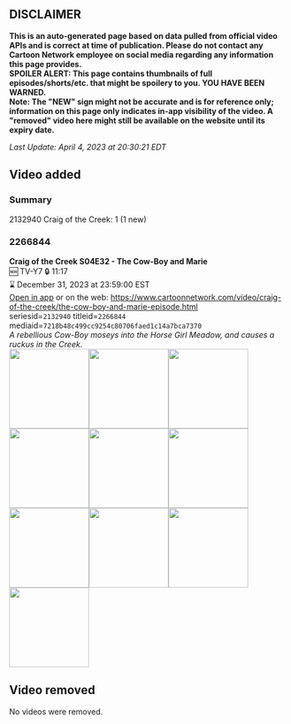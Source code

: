 ## DISCLAIMER
**This is an auto-generated page based on data pulled from official video APIs and is correct at time of publication. Please do not contact any Cartoon Network employee on social media regarding any information this page provides.**  
**SPOILER ALERT: This page contains thumbnails of full episodes/shorts/etc. that might be spoilery to you. YOU HAVE BEEN WARNED.**  
**Note: The "NEW" sign might not be accurate and is for reference only; information on this page only indicates in-app visibility of the video. A "removed" video here might still be available on the website until its expiry date.**  

_Last Update: April 4, 2023 at 20:30:21 EDT_
## Video added
### Summary
2132940 Craig of the Creek: 1 (1 new)  
### 2266844
**Craig of the Creek S04E32 - The Cow-Boy and Marie**  
🆕 TV-Y7 🔒 11:17  
⌛ December 31, 2023 at 23:59:00 EST  
[Open in app](https://cnvideo.sercomkc.org/redirector.html?type=cnapp&seriesid=2132940&titleid=2266844&mediaid=7218b48c499cc9254c80706faed1c14a7bca7370) or on the web: https://www.cartoonnetwork.com/video/craig-of-the-creek/the-cow-boy-and-marie-episode.html  
seriesid=`2132940` titleid=`2266844` mediaid=`7218b48c499cc9254c80706faed1c14a7bca7370`  
_A rebellious Cow-Boy moseys into the Horse Girl Meadow, and causes a ruckus in the Creek._  
<a href="https://s3.amazonaws.com/cartoonorchestrator/2266844_001_1280x720.jpg"><img src="https://s3.amazonaws.com/cartoonorchestrator/2266844_001_640x360.jpg" height="144px" /></a><a href="https://s3.amazonaws.com/cartoonorchestrator/2266844_002_1280x720.jpg"><img src="https://s3.amazonaws.com/cartoonorchestrator/2266844_002_640x360.jpg" height="144px" /></a><a href="https://s3.amazonaws.com/cartoonorchestrator/2266844_003_1280x720.jpg"><img src="https://s3.amazonaws.com/cartoonorchestrator/2266844_003_640x360.jpg" height="144px" /></a><a href="https://s3.amazonaws.com/cartoonorchestrator/2266844_004_1280x720.jpg"><img src="https://s3.amazonaws.com/cartoonorchestrator/2266844_004_640x360.jpg" height="144px" /></a><a href="https://s3.amazonaws.com/cartoonorchestrator/2266844_005_1280x720.jpg"><img src="https://s3.amazonaws.com/cartoonorchestrator/2266844_005_640x360.jpg" height="144px" /></a><a href="https://s3.amazonaws.com/cartoonorchestrator/2266844_006_1280x720.jpg"><img src="https://s3.amazonaws.com/cartoonorchestrator/2266844_006_640x360.jpg" height="144px" /></a><a href="https://s3.amazonaws.com/cartoonorchestrator/2266844_007_1280x720.jpg"><img src="https://s3.amazonaws.com/cartoonorchestrator/2266844_007_640x360.jpg" height="144px" /></a><a href="https://s3.amazonaws.com/cartoonorchestrator/2266844_008_1280x720.jpg"><img src="https://s3.amazonaws.com/cartoonorchestrator/2266844_008_640x360.jpg" height="144px" /></a><a href="https://s3.amazonaws.com/cartoonorchestrator/2266844_009_1280x720.jpg"><img src="https://s3.amazonaws.com/cartoonorchestrator/2266844_009_640x360.jpg" height="144px" /></a><a href="https://s3.amazonaws.com/cartoonorchestrator/2266844_010_1280x720.jpg"><img src="https://s3.amazonaws.com/cartoonorchestrator/2266844_010_640x360.jpg" height="144px" /></a>
## Video removed
No videos were removed.  
